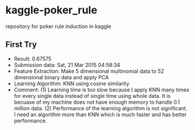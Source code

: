 # kaggle-poker_rule
repository for poker rule induction in kaggle

## First Try
* Result: 0.67575
* Submission data: Sat, 21 Mar 2015 04:58:34
* Feature Extraction: Make 5 dimensional multinomial data to 52 dimensional binary data and apply PCA
* Learning Algorithm: KNN using cosine similarity
* Comment: 
(1) Learning time is too slow 
because I apply KNN many times for every single data 
instead of single time using whole data. 
It is becuase of my machine does not have enough memory to handle 0.1 million data.
(2) Performance of the learning algorithm is not significant.
I need an algorithm more than KNN which is much faster and has better performance.